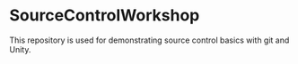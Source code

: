 # SourceControlWorkshop
This repository is used for demonstrating source control basics with git and Unity.

